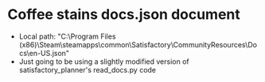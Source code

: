 

# Coffee stains docs.json document

- Local path: "C:\Program Files (x86)\Steam\steamapps\common\Satisfactory\CommunityResources\Docs\en-US.json"
- Just going to be using a slightly modified version of satisfactory_planner's read_docs.py code 
